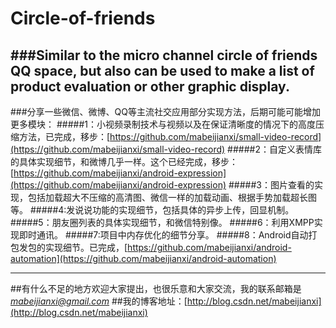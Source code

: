 # Circle-of-friends
###Similar to the micro channel circle of friends QQ space, but also can be used to make a list of product evaluation or other graphic display.
---
###分享一些微信、微博、QQ等主流社交应用部分实现方法，后期可能可能增加更多模块：
#####1：小视频录制技术与视频以及在保证清晰度的情况下的高度压缩方法，已完成，移步：[https://github.com/mabeijianxi/small-video-record](https://github.com/mabeijianxi/small-video-record)
#####2：自定义表情库的具体实现细节，和微博几乎一样。这个已经完成，移步：[https://github.com/mabeijianxi/android-expression](https://github.com/mabeijianxi/android-expression)
#####3：图片查看的实现，包括加载超大不压缩的高清图、微信一样的加载动画、根据手势加载超长图等。
#####4:发说说功能的实现细节，包括具体的异步上传，回显机制。
#####5：朋友圈列表的具体实现细节，和微信特别像。
#####6：利用XMPP实现即时通讯。
#####7:项目中内存优化的细节分享。
#####8：Android自动打包发包的实现细节。已完成，[https://github.com/mabeijianxi/android-automation](https://github.com/mabeijianxi/android-automation)


----

##有什么不足的地方欢迎大家提出，也很乐意和大家交流，我的联系邮箱是*mabeijianxi@gmail.com*
##我的博客地址：[http://blog.csdn.net/mabeijianxi](http://blog.csdn.net/mabeijianxi)

